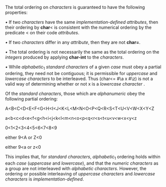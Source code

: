  



The total ordering on *characters* is guaranteed to have the following properties: 



*•* If two *characters* have the same *implementation-defined attributes*, then their ordering by **char**&lt; is consistent with the numerical ordering by the predicate &lt; on their code *attributes*. 



*•* If two *characters* differ in any *attribute*, then they are not **char=**. 



*•* The total ordering is not necessarily the same as the total ordering on the *integers* produced by applying **char-int** to the *characters*. 



*•* While *alphabetic*<sub>1</sub> *standard characters* of a given *case* must obey a partial ordering, they need not be contiguous; it is permissible for *uppercase* and *lowercase characters* to be interleaved. Thus (char&lt;= #\a x #\z) is not a valid way of determining whether or not x is a *lowercase character* . 



Of the *standard characters*, those which are *alphanumeric* obey the following partial ordering: 



A\<B\<C\<D\<E\<F\<G\<H\<I\<J\<K\<L\<M\<N\<O\<P\<Q\<R\<S\<T\<U\<V\<W\<X\<Y\<Z 



a\<b\<c\<d\<e\<f\<g\<h\<i\<j\<k\<l\<m\<n\<o\<p\<q\<r\<s\<t\<u\<v\<w\<x\<y\<z 



0\<1\<2\<3\<4\<5\<6\<7\<8\<9 



either 9\<A or Z\<0 



either 9\<a or z\<0 



This implies that, for *standard characters*, *alphabetic*<sub>1</sub> ordering holds within each *case* (*uppercase* and *lowercase*), and that the *numeric characters* as a group are not interleaved with *alphabetic characters*. However, the ordering or possible interleaving of *uppercase characters* and *lowercase characters* is *implementation-defined*. 







 



 



